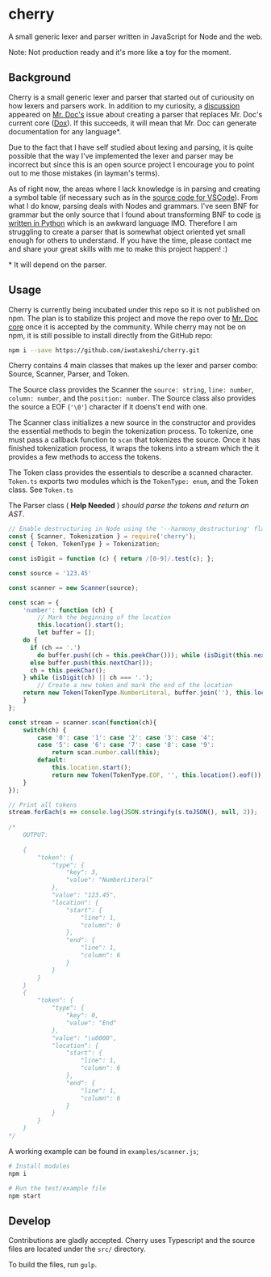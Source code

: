 # cherry
A small generic lexer and parser written in JavaScript for Node and the web.

Note: Not production ready and it's more like a toy for the moment.

## Background

Cherry is a small generic lexer and parser that started out of curiousity on how lexers and parsers work. In addition to my curiosity,
a [discussion](https://github.com/mr-doc/mr-doc/issues/94) appeared on [Mr. Doc's](https://github.com/mr-doc/) issue about creating a parser that
replaces Mr. Doc's current core ([Dox](https://github.com/tj/dox)). If this succeeds, it will mean that Mr. Doc can generate documentation for any language*.

Due to the fact that I have self studied about lexing and parsing, it is quite possible that the way I've implemented the lexer and parser may be incorrect but since
this is an open source project I encourage you to point out to me those mistakes (in layman's terms).

As of right now, the areas where I lack knowledge is in parsing and creating a symbol table (if necessary such as in the 
[source code for VSCode](https://github.com/Microsoft/vscode/blob/master/src/vs/languages/css/common/parser/cssSymbols.ts)). 
From what I do know, parsing deals with Nodes and grammars. I've seen BNF for grammar but the only source that I found about transforming
BNF to code [is written in Python](http://parsingintro.sourceforge.net/) which is an awkward language IMO. Therefore I am struggling to create
a parser that is somewhat object oriented yet small enough for others to understand. If you have the time, please contact me and share your
great skills with me to make this project happen! :)

\* It will depend on the parser.


## Usage

Cherry is currently being incubated under this repo so it is not published on npm. The plan is to stabilize this project
and move the repo over to [Mr. Doc core](https://www.github.com/mr-doc/core) once it is accepted by the community.
While cherry may not be on npm, it is still possible to install directly from the GitHub repo:

```bash
npm i --save https://github.com/iwatakeshi/cherry.git
```

Cherry contains 4 main classes that makes up the lexer and parser combo: Source, Scanner, Parser, and Token.

The Source class provides the Scanner the `source: string`, `line: number`, `column: number`, and the `position: number`. 
The Source class also provides the source a EOF (`'\0'`) character if it doens't end with one.

The Scanner class initializes a new source in the constructor and provides the essential methods 
to begin the tokenization process. To tokenize, one must pass a callback function to `scan` 
that tokenizes the source. Once it has finished tokenization process, it wraps the tokens
into a stream which the it provides a few methods to access the tokens.

The Token class provides the essentials to describe a scanned character. `Token.ts` exports two
modules which is the `TokenType: enum`, and the Token class. See `Token.ts` 

The Parser class ( __Help Needed__ ) _should parse the tokens and return an AST_.


```javascript
// Enable destructuring in Node using the '--harmony_destructuring' flag
const { Scanner, Tokenization } = require('cherry');
const { Token, TokenType } = Tokenization;

const isDigit = function (c) { return /[0-9]/.test(c); };

const source = '123.45'

const scanner = new Scanner(source);

const scan = {
	'number': function (ch) {
		// Mark the beginning of the location
		this.location().start();
		let buffer = [];
    do {
      if (ch == '.')
        do buffer.push((ch = this.peekChar())); while (isDigit(this.nextChar()));
      else buffer.push(this.nextChar());
      ch = this.peekChar();
    } while (isDigit(ch) || ch === '.');
		// Create a new token and mark the end of the location
    return new Token(TokenType.NumberLiteral, buffer.join(''), this.location().end());
	}
};

const stream = scanner.scan(function(ch){
	switch(ch) {
		case '0': case '1': case '2': case '3': case '4':
		case '5': case '6': case '7': case '8': case '9':
			return scan.number.call(this);
		default:
			this.location.start();
			return new Token(TokenType.EOF, '', this.location().eof());
	}
});

// Print all tokens
stream.forEach(s => console.log(JSON.stringify(s.toJSON(), null, 2));
 
/* 
	OUTPUT:
	
	{
		"token": {
			"type": {
				"key": 3,
				"value": "NumberLiteral"
			},
			"value": "123.45",
			"location": {
				"start": {
					"line": 1,
					"column": 0
				},
				"end": {
					"line": 1,
					"column": 6
				}
			}
		}
	}
	{
		"token": {
			"type": {
				"key": 0,
				"value": "End"
			},
			"value": "\u0000",
			"location": {
				"start": {
					"line": 1,
					"column": 6
				},
				"end": {
					"line": 1,
					"column": 6
				}
			}
		}
	}
*/

```

A working example can be found in `examples/scanner.js`;


```bash
# Install modules
npm i

# Run the test/example file
npm start
```

## Develop

Contributions are gladly accepted. Cherry uses Typescript and the source files
are located under the `src/` directory.

To build the files, run `gulp`.
